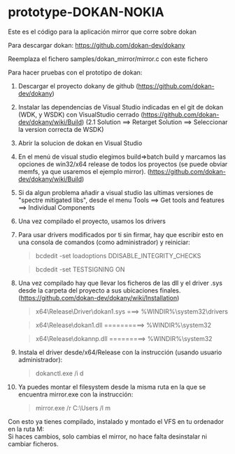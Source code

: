 # prototype-DOKAN-NOKIA
Este es el código para la aplicación mirror que corre sobre dokan

Para descargar dokan: https://github.com/dokan-dev/dokany

Reemplaza el fichero samples/dokan_mirror/mirror.c con este fichero

Para hacer pruebas con el prototipo de dokan:

1. Descargar el proyecto dokany de github (https://github.com/dokan-dev/dokany)
2. Instalar las dependencias de Visual Studio indicadas en el git de dokan (WDK, y WSDK) con VisualStudio cerrado (https://github.com/dokan-dev/dokany/wiki/Build)
(2.1 Solution ==> Retarget Solution ==> Seleccionar la version correcta de WSDK)
3. Abrir la solucion de dokan en Visual Studio
3. En el menú de visual studio elegimos build=>batch build y marcamos las opciones de win32/x64 release de todos los proyectos (se puede obviar memfs, ya que usaremos el ejemplo mirror). (https://github.com/dokan-dev/dokany/wiki/Build)
4. Si da algun problema añadir a visual studio las ultimas versiones de "spectre mitigated libs", desde el menu Tools ==> Get tools and features ==> Individual Components
5. Una vez compilado el proyecto, usamos los drivers
6. Para usar drivers modificados por ti sin firmar, hay que escribir esto en una consola de comandos (como administrador) y reiniciar:
    > bcdedit -set loadoptions DDISABLE_INTEGRITY_CHECKS
    
    > bcdedit -set TESTSIGNING ON
7. Una vez compilado hay que llevar los ficheros de las dll y el driver .sys desde la carpeta del proyecto a sus ubicaciones finales. (https://github.com/dokan-dev/dokany/wiki/Installation)
    > x64\Release\Driver\dokan1.sys ===> %WINDIR%\system32\drivers
    
    > x64\Release\dokan1.dll ==========> %WINDIR%\system32
    
    > x64\Release\dokannp.dll =========> %WINDIR%\system32
    
6. Instala el driver desde/x64/Release con la instrucción (usando usuario administrador): 
    > dokanctl.exe /i d
7. Ya puedes montar el filesystem desde la misma ruta en la que se encuentra mirror.exe con la instrucción:
    > mirror.exe /r C:\Users /l m

Con esto ya tienes compilado, instalado y montado el VFS en tu ordenador en la ruta M:\
Si haces cambios, solo cambias el mirror, no hace falta desinstalar ni cambiar ficheros.
